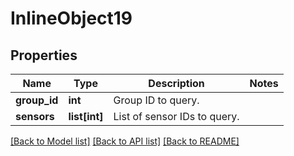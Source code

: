 # InlineObject19

## Properties
Name | Type | Description | Notes
------------ | ------------- | ------------- | -------------
**group_id** | **int** | Group ID to query. | 
**sensors** | **list[int]** | List of sensor IDs to query. | 

[[Back to Model list]](../README.md#documentation-for-models) [[Back to API list]](../README.md#documentation-for-api-endpoints) [[Back to README]](../README.md)


